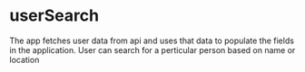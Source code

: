 # userSearch

The app fetches user data from api and uses that data to populate
the fields in the application. User can search for a perticular person based on name or location
